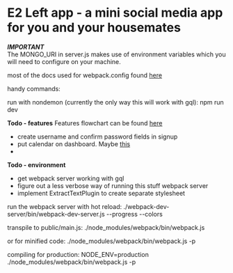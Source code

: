 # E2 Left app - a mini social media app for you and your housemates

***IMPORTANT*** <br>
The MONGO_URI in server.js makes use of environment variables which you will need to configure on your machine.

most of the docs used for webpack.config found [here](https://www.jonathan-petitcolas.com/2015/05/15/howto-setup-webpack-on-es6-react-application-with-sass.html)

handy commands:

run with nondemon (currently the only way this will work with gql): npm run dev

**Todo - features**
Features flowchart can be found [here](https://www.draw.io/#G0B_hu5vhPMf3gVUpPaE9pa3d1T1k)
- create username and confirm password fields in signup
- put calendar on dashboard. Maybe [this](https://tympanus.net/Development/Calendario/)
- 

**Todo - environment**
- get webpack server working with gql
- figure out a less verbose way of running this stuff webpack server
- implement ExtractTextPlugin to create separate stylesheet

run the webpack server with hot reload:
./webpack-dev-server/bin/webpack-dev-server.js --progress --colors


transpile to public/main.js:
./node_modules/webpack/bin/webpack.js

or for minified code:
./node_modules/webpack/bin/webpack.js -p

compiling for production:
NODE_ENV=production ./node_modules/webpack/bin/webpack.js -p
